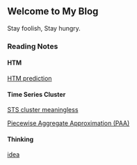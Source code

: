## Welcome to My Blog

Stay foolish, Stay hungry.

### Reading Notes

#### HTM 
[HTM prediction](https://zhanglu0324.github.io/blog/htm_note/htm01.html)

#### Time Series Cluster
[STS cluster meaningless](https://zhanglu0324.github.io/blog/motif_note/STS_cluster_meaningless.html)

[Piecewise Aggregate Approximation (PAA)](https://zhanglu0324.github.io/blog/motif_note/PAA.html)

#### Thinking

[idea](https://zhanglu0324.github.io/blog/question.html)